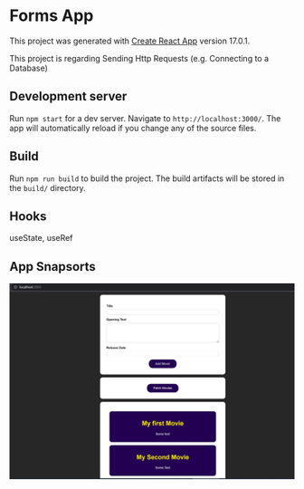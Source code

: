 # Forms App

This project was generated with [Create React App](https://reactjs.org/docs/create-a-new-react-app.html) version 17.0.1.

This project is regarding Sending Http Requests (e.g. Connecting to a Database)

## Development server

Run `npm start` for a dev server. Navigate to `http://localhost:3000/`. The app will automatically reload if you change any of the source files.

## Build

Run `npm run build` to build the project. The build artifacts will be stored in the `build/` directory.

## Hooks

useState, useRef

## App Snapsorts
![Movies Home Page and Add movies](https://github.com/vishal002/movies-app/blob/master/public/home_page.jpg?raw=true)
